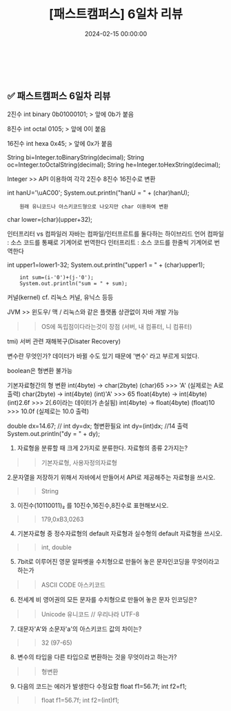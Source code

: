 ﻿---
permalink: /2024-02-15-패스트캠퍼스 백엔드 부트캠프 6일차 리뷰/
published: true
title: "[패스트캠퍼스] 6일차 리뷰"
date: 2024-02-15 00:00:00
toc: true
toc_sticky: true
toc_label: "패스트 캠퍼스"
categories:
- 패스트캠퍼스
tags:
- 패스트캠퍼스
- 백엔드 부트캠프
---

<br><br>

## ✅ 패스트캠퍼스 6일차 리뷰

 2진수 int binary 0b01000101; > 앞에 0b가 붙음

8진수 int octal 0105; > 앞에 0이 붙음

16진수 int hexa 0x45; > 앞에 0x가 붙음

String bi=Integer.toBinaryString(decimal);
String oc=Integer.toOctalString(decimal);
String he=Integer.toHexString(decimal);
 
Integer >> API 이용하여 각각 2진수 8진수 16진수로 변환

int hanU='\uAC00';
        System.out.println("hanU = " + (char)hanU);
		
		원래 유니코드나 아스키코드형으로 나오지만 char 이용하여 변환
		
char lower=(char)(upper+32);

인터프리터 vs 컴파일러 자바는 컴파일/인터프르트를 둘다하는 하이브리드 언어
컴파일 : 소스 코드를 통째로 기계어로 번역한다
인터프리트 : 소스 코드를 한줄씩 기계어로 번역한다

int upper1=lower1-32;
        System.out.println("upper1 = " + (char)upper1);
		
		int sum=(i-'0')+(j-'0');
        System.out.println("sum = " + sum);
		
커널(kernel) cf. 리눅스 커널, 유닉스 등등

JVM >> 윈도우/ 맥 / 리눅스와 같은 플랫폼 상관없이 자바 개발 가능
>> OS에 독립점이다라는것이 장점 (서버, 내 컴퓨터, 니 컴퓨터)

tmi) 서버 관련 재해복구(Disater Recovery)

변수란 무엇인가?
데이터가 바뀔 수도 있기 때문에 '변수' 라고 부르게 되었다.

boolean은 형변환 불가능

기본자료형간의 형 변환
int(4byte) -> char(2byte)  (char)65 >>> 'A' (실제로는 A로 출력)
char(2byte) -> int(4byte)  (int)'A'  >>> 65
float(4byte) -> int(4byte) (int)2.6f >>> 2(.6이라는 데이터가 손실됨)
int(4byte)  ->  float(4byte) (float)10  >>> 10.0f (실제로는 10.0 출력)

double dx=14.67;
        // int dy=dx; 형변환필요
        int dy=(int)dx; //14 출력
        System.out.println("dy = " + dy);
		
1. 자료형을 분류할 때 크게 2가지로 분류한다. 자료형의 종류 2가지는?
>> 기본자료형, 사용자정의자료형

2.문자열을 저장하기 위해서 자바에서 만들어서 API로 제공해주는 자료형을 쓰시오.
>> String

3. 이진수(10110011)₂ 를 10진수,16진수,8진수로 표현해보시오.
>> 179,0xB3,0263

4. 기본자료형 중 정수자료형의 default 자료형과 실수형의 default 자료형을 쓰시오.
>> int, double

5. 7bit로 이루어진 영문 알파벳을 수치형으로 만들어 놓은 문자인코딩을 무엇이라고 하는가
>> ASCII CODE 아스키코드

6. 전세계 비 영어권의 모든 문자를 수치형으로 만들어 놓은 문자 인코딩은?
>> Unicode 유니코드 // 우리나라 UTF-8

7. 대문자'A'와 소문자'a'의 아스키코드 값의 차이는?
>> 32 (97-65)

8. 변수의 타입을 다른 타입으로 변환하는 것을 무엇이라고 하는가?
>> 형변환

9. 다음의 코드는 에러가 발생한다 수정요함
   float f1=56.7f;
   int f2=f1;
   
>> float f1=56.7f;
   int f2=(int)f1;